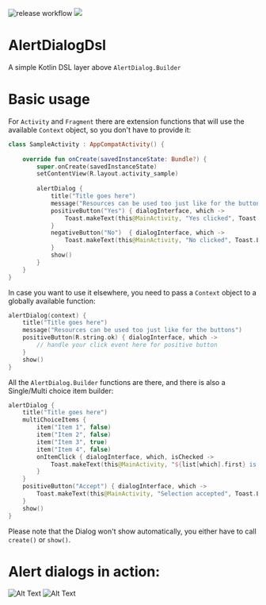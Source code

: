 ![release workflow](https://github.com/datikaa/AlertDialogDsl/actions/workflows/release.yml/badge.svg)
[![](https://jitpack.io/v/datikaa/AlertDialogDsl.svg)](https://jitpack.io/#datikaa/AlertDialogDsl)

# AlertDialogDsl
A simple Kotlin DSL layer above `AlertDialog.Builder`

# Basic usage
For `Activity` and `Fragment` there are extension functions that will use the available `Context` object, so you don't have to provide it:

```kotlin
class SampleActivity : AppCompatActivity() {
    
    override fun onCreate(savedInstanceState: Bundle?) {
        super.onCreate(savedInstanceState)
        setContentView(R.layout.activity_sample)
        
        alertDialog { 
            title("Title goes here")
            message("Resources can be used too just like for the buttons")
            positiveButton("Yes") { dialogInterface, which ->
                Toast.makeText(this@MainActivity, "Yes clicked", Toast.LENGTH_SHORT).show()
            }
            negativeButton("No")  { dialogInterface, which ->
                Toast.makeText(this@MainActivity, "No clicked", Toast.LENGTH_SHORT).show()
            }
            show()
        }
    }
}
```

In case you want to use it elsewhere, you need to pass a `Context` object to a globally available function:

```kotlin
alertDialog(context) {
    title("Title goes here")
    message("Resources can be used too just like for the buttons")
    positiveButton(R.string.ok) { dialogInterface, which ->
        // handle your click event here for positive button
    }
    show()
}
```

All the `AlertDialog.Builder` functions are there, and there is also a Single/Multi choice item builder:

```kotlin
alertDialog {
    title("Title goes here")
    multiChoiceItems {
        item("Item 1", false)
        item("Item 2", false)
        item("Item 3", true)
        item("Item 4", false)
        onItemClick { dialogInterface, which, isChecked ->
            Toast.makeText(this@MainActivity, "${list[which].first} is ${if (isChecked) "checked." else "not checked."}", Toast.LENGTH_LONG).show()
        }
    }
    positiveButton("Accept") { dialogInterface, which ->
        Toast.makeText(this@MainActivity, "Selection accepted", Toast.LENGTH_LONG).show()
    }
    show()
}
```

Please note that the Dialog won't show automatically, you either have to call `create()` or `show()`.

# Alert dialogs in action:

![Alt Text](https://media.giphy.com/media/tyr4bIh9fv4E7TT81e/giphy.gif)
![Alt Text](https://media.giphy.com/media/SSRm2w1f8G4gvXISYA/giphy.gif)

